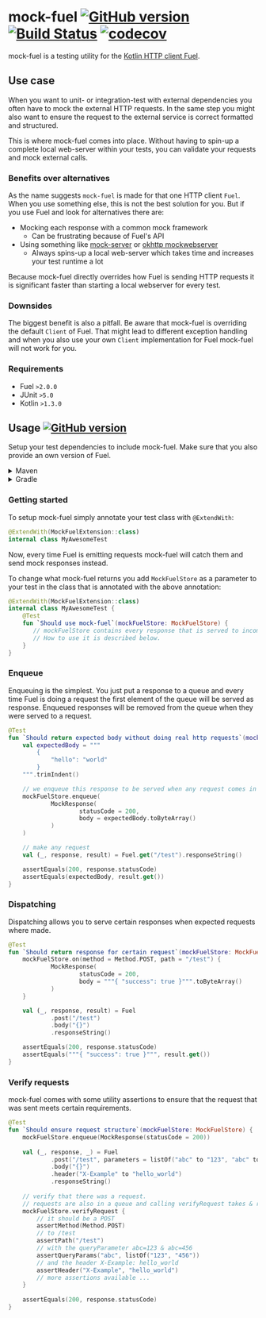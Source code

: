 # mock-fuel [![GitHub version](https://badge.fury.io/gh/KennethWussmann%2Fmock-fuel.svg)](https://badge.fury.io/gh/KennethWussmann%2Fmock-fuel) [![Build Status](https://travis-ci.org/KennethWussmann/mock-fuel.svg?branch=master)](https://travis-ci.org/KennethWussmann/mock-fuel) [![codecov](https://codecov.io/gh/KennethWussmann/mock-fuel/branch/master/graph/badge.svg)](https://codecov.io/gh/KennethWussmann/mock-fuel)

mock-fuel is a testing utility for the [Kotlin HTTP client Fuel](https://github.com/kittinunf/fuel). 

## Use case
When you want to unit- or integration-test with external dependencies you often have to mock the external HTTP requests.
In the same step you might also want to ensure the request to the external service is correct formatted and structured. 

This is where mock-fuel comes into place. Without having to spin-up a complete local web-server within your tests, you can
validate your requests and mock external calls.

### Benefits over alternatives
As the name suggests `mock-fuel` is made for that one HTTP client `Fuel`. When you use something else, this is not the best solution for you.
But if you use Fuel and look for alternatives there are:
* Mocking each response with a common mock framework
    * Can be frustrating because of Fuel's API
* Using something like [mock-server](http://mock-server.com/) or [okhttp mockwebserver](https://github.com/square/okhttp/tree/master/mockwebserver)
    * Always spins-up a local web-server which takes time and increases your test runtime a lot
    
Because mock-fuel directly overrides how Fuel is sending HTTP requests it is significant faster than starting a local webserver for every test.

### Downsides
The biggest benefit is also a pitfall. Be aware that mock-fuel is overriding the default `Client` of Fuel.
That might lead to different exception handling and when you also use your own `Client` implementation for Fuel mock-fuel will not work for you.

### Requirements
* Fuel `>2.0.0`
* JUnit `>5.0`
* Kotlin `>1.3.0`

## Usage [![GitHub version](https://badge.fury.io/gh/KennethWussmann%2Fmock-fuel.svg)](https://badge.fury.io/gh/KennethWussmann%2Fmock-fuel)

Setup your test dependencies to include mock-fuel. Make sure that you also provide an own version of Fuel. 

<details><summary>Maven</summary>
<p>

Replace `VERSION` with above latest version.

```XML
<dependencies>
    <dependency>
        <groupId>net.wussmann.kenneth</groupId>
        <artifactId>mock-fuel</artifactId>
        <version>VERSION</version>
        <scope>test</scope>
    </dependency>
</dependencies>

<repositories>
    <repository>
        <id>mock-fuel</id>
        <url>https://repo.ketrwu.host/repository/releases</url>
    </repository>
</repositories>
```

</p>
</details>

<details><summary>Gradle</summary>
<p>

Replace `VERSION` with above latest version.


```Groovy
repositories {
    maven { url 'https://repo.ketrwu.host/repository/releases' }
}

dependencies {
    testCompile 'net.wussmann.kenneth:mock-fuel:VERSION' 
}
```

</p>
</details>

### Getting started
To setup mock-fuel simply annotate your test class with `@ExtendWith`:

```kotlin
@ExtendWith(MockFuelExtension::class)
internal class MyAwesomeTest 
```

Now, every time Fuel is emitting requests mock-fuel will catch them and send mock responses instead.

To change what mock-fuel returns you add `MockFuelStore` as a parameter to your test in the class that is annotated with the above annotation:
```kotlin
@ExtendWith(MockFuelExtension::class)
internal class MyAwesomeTest {
    @Test
    fun `Should use mock-fuel`(mockFuelStore: MockFuelStore) {
       // mockFuelStore contains every response that is served to incoming requests.
       // How to use it is described below.
    }
}
```

### Enqueue
Enqueuing is the simplest. You just put a response to a queue and every time Fuel is doing a request the first element of the queue
will be served as response. Enqueued responses will be removed from the queue when they were served to a request.

```kotlin
@Test
fun `Should return expected body without doing real http requests`(mockFuelStore: MockFuelStore) {
    val expectedBody = """
        {
            "hello": "world"
        }
    """.trimIndent()

    // we enqueue this response to be served when any request comes in
    mockFuelStore.enqueue(
            MockResponse(
                    statusCode = 200,
                    body = expectedBody.toByteArray()
            )
    )

    // make any request
    val (_, response, result) = Fuel.get("/test").responseString()

    assertEquals(200, response.statusCode)
    assertEquals(expectedBody, result.get())
}
```

### Dispatching
Dispatching allows you to serve certain responses when expected requests where made.

```kotlin
@Test
fun `Should return response for certain request`(mockFuelStore: MockFuelStore) {
    mockFuelStore.on(method = Method.POST, path = "/test") {
            MockResponse(
                    statusCode = 200,
                    body = """{ "success": true }""".toByteArray()
            )
    }

    val (_, response, result) = Fuel
            .post("/test")
            .body("{}")
            .responseString()

    assertEquals(200, response.statusCode)
    assertEquals("""{ "success": true }""", result.get())
}
```

### Verify requests
mock-fuel comes with some utility assertions to ensure that the request that was sent meets certain requirements.

```kotlin
@Test
fun `Should ensure request structure`(mockFuelStore: MockFuelStore) {
    mockFuelStore.enqueue(MockResponse(statusCode = 200))
    
    val (_, response, _) = Fuel
            .post("/test", parameters = listOf("abc" to "123", "abc" to "456"))
            .body("{}")
            .header("X-Example" to "hello_world")
            .responseString()
    
    // verify that there was a request.
    // requests are also in a queue and calling verifyRequest takes & removes the first
    mockFuelStore.verifyRequest {
        // it should be a POST
        assertMethod(Method.POST)
        // to /test
        assertPath("/test")
        // with the queryParameter abc=123 & abc=456
        assertQueryParams("abc", listOf("123", "456"))
        // and the header X-Example: hello_world
        assertHeader("X-Example", "hello_world")
        // more assertions available ...
    }
    
    assertEquals(200, response.statusCode)
}
```